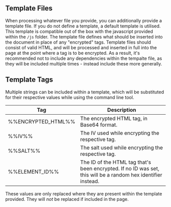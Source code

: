 
## Template Files
When processing whatever file you provide,  you can additionally provide a template file.
If you do not define a template, a default template is utilised. This template is compatible out of the box with the javascript provided within the `/js` folder. The template file defines what should be inserted into the document in place of any "encrypted" tags.
Template files should consist of valid HTML, and will be processed and inserted in full into the page at the point where a tag is to be encrypted. As a result, it's recommended not to include any dependencies within the tempalte file, as they will be included multiple times - instead include these more generally.

## Template Tags
Multiple strings can be included within a template, which will be substituted for their respective values while using the command line tool.

| Tag      | Description |
| ----------- | ----------- |
| %%ENCRYPTED_HTML%%     | The encrypted HTML tag, in Base64 format.      |
| %%IV%%  | The IV used while encrypting the respective tag.        |
| %%SALT%% | The salt used while encrypting the respective tag. |
| %%ELEMENT_ID%% | The ID of the HTML tag that's been encrypted. If no ID was set, this will be a random hex identifier instead. |

These values are only replaced where they are present within the template provided. They will *not* be replaced if included in the page.